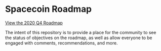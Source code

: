 # Spacecoin Roadmap

[View the 2020 Q4 Roadmap](https://github.com/SpaceWorksCo/roadmap/projects/1)

The intent of this repository is to provide a place for the community to see the status of objectives on the roadmap, as well as allow everyone to be engaged with comments, recommendations, and more.
